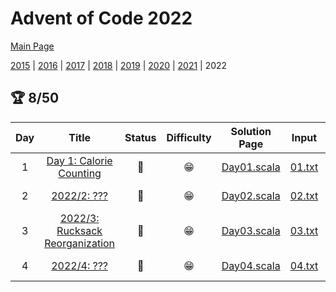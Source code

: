 

# Advent of Code 2022

[Main Page](https://adventofcode.com/2022)

[2015](/src/main/scala/advent_of_scala/2015/README.md) | [2016](/src/main/scala/advent_of_scala/2016/README.md) | [2017](/src/main/scala/advent_of_scala/2017/README.md) | [2018](/src/main/scala/advent_of_scala/2018/README.md) | [2019](/src/main/scala/advent_of_scala/2019/README.md) | [2020](/src/main/scala/advent_of_scala/2020/README.md) | [2021](/src/main/scala/advent_of_scala/2021/README.md) | 2022

## :trophy: 8/50


| Day | Title | Status | Difficulty | Solution Page | Input | Test Page | Answer | Tags | 
| :---: | :------: | :---: | :---: | :---: | :---: | :---: | :---: | :---: |
| 1 | [Day 1: Calorie Counting](https://adventofcode.com/2022/day/1) | :1st_place_medal: | :grin: | [Day01.scala](/src/main/scala/advent_of_scala/2022/Day01.scala) | [01.txt](/src/main/resources/inputs/2022/01.txt) | [Day01Suite.scala](/src/test/scala/advent_of_scala/2022/Day01Suite.scala) | (70_720, 207_148) | heap,sort |
| 2 | [2022/2: ???](https://adventofcode.com/2022/day/2) | :1st_place_medal: | :grin: | [Day02.scala](/src/main/scala/advent_of_scala/2022/Day02.scala) | [02.txt](/src/main/resources/inputs/2022/02.txt) | [Day02Suite.scala](/src/test/scala/advent_of_scala/2022/Day02Suite.scala) | (12_645, 11_756) | table-lookup |
| 3 | [2022/3: Rucksack Reorganization](https://adventofcode.com/2022/day/3) | :1st_place_medal: | :grin: | [Day03.scala](/src/main/scala/advent_of_scala/2022/Day03.scala) | [03.txt](/src/main/resources/inputs/2022/03.txt) | [Day03Suite.scala](/src/test/scala/advent_of_scala/2022/Day03Suite.scala) | (8233, 2821) | chunk,char |
| 4 | [2022/4: ???](https://adventofcode.com/2022/day/4) | :1st_place_medal: | :grin: | [Day04.scala](/src/main/scala/advent_of_scala/2022/Day04.scala) | [04.txt](/src/main/resources/inputs/2022/04.txt) | [Day04Suite.scala](/src/test/scala/advent_of_scala/2022/Day04Suite.scala) | (518, 909) | range |
